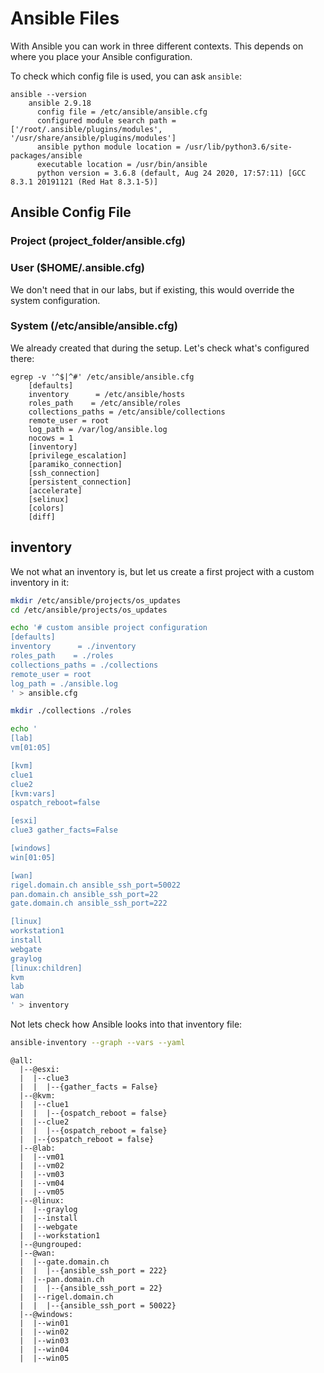 
# Ansible Files
With Ansible you can work in three different contexts.
This depends on where you place your Ansible configuration.

To check which config file is used, you can ask `ansible`:
```
ansible --version
	ansible 2.9.18
	  config file = /etc/ansible/ansible.cfg
	  configured module search path = ['/root/.ansible/plugins/modules', '/usr/share/ansible/plugins/modules']
	  ansible python module location = /usr/lib/python3.6/site-packages/ansible
	  executable location = /usr/bin/ansible
	  python version = 3.6.8 (default, Aug 24 2020, 17:57:11) [GCC 8.3.1 20191121 (Red Hat 8.3.1-5)]
```
## Ansible Config File

### Project (project_folder/ansible.cfg)

### User ($HOME/.ansible.cfg)
We don't need that in our labs, but if existing, this would override the system configuration.

### System (/etc/ansible/ansible.cfg)
We already created that during the setup.
Let's check what's configured there:
```
egrep -v '^$|^#' /etc/ansible/ansible.cfg 
	[defaults]
	inventory      = /etc/ansible/hosts
	roles_path    = /etc/ansible/roles
	collections_paths = /etc/ansible/collections
	remote_user = root
	log_path = /var/log/ansible.log
	nocows = 1
	[inventory]
	[privilege_escalation]
	[paramiko_connection]
	[ssh_connection]
	[persistent_connection]
	[accelerate]
	[selinux]
	[colors]
	[diff]
```

## inventory
We not what an inventory is, but let us create a first project with a custom inventory in it:
```bash
mkdir /etc/ansible/projects/os_updates
cd /etc/ansible/projects/os_updates

echo '# custom ansible project configuration
[defaults]
inventory      = ./inventory
roles_path    = ./roles
collections_paths = ./collections
remote_user = root
log_path = ./ansible.log
' > ansible.cfg
```
```bash
mkdir ./collections ./roles
```
```bash
echo '
[lab]
vm[01:05]

[kvm]
clue1
clue2 
[kvm:vars]
ospatch_reboot=false

[esxi]
clue3 gather_facts=False

[windows]
win[01:05]

[wan]
rigel.domain.ch ansible_ssh_port=50022
pan.domain.ch ansible_ssh_port=22
gate.domain.ch ansible_ssh_port=222

[linux]
workstation1
install
webgate
graylog
[linux:children]
kvm
lab
wan
' > inventory
```
Not lets check how Ansible looks into that inventory file:
```bash
ansible-inventory --graph --vars --yaml
```
```
@all:
  |--@esxi:
  |  |--clue3
  |  |  |--{gather_facts = False}
  |--@kvm:
  |  |--clue1
  |  |  |--{ospatch_reboot = false}
  |  |--clue2
  |  |  |--{ospatch_reboot = false}
  |  |--{ospatch_reboot = false}
  |--@lab:
  |  |--vm01
  |  |--vm02
  |  |--vm03
  |  |--vm04
  |  |--vm05
  |--@linux:
  |  |--graylog
  |  |--install
  |  |--webgate
  |  |--workstation1
  |--@ungrouped:
  |--@wan:
  |  |--gate.domain.ch
  |  |  |--{ansible_ssh_port = 222}
  |  |--pan.domain.ch
  |  |  |--{ansible_ssh_port = 22}
  |  |--rigel.domain.ch
  |  |  |--{ansible_ssh_port = 50022}
  |--@windows:
  |  |--win01
  |  |--win02
  |  |--win03
  |  |--win04
  |  |--win05
```
<!--stackedit_data:
eyJoaXN0b3J5IjpbNTE3MzY2OTc3LC0xNjg3Njg5MTc3LC05MT
gzOTM2MDldfQ==
-->